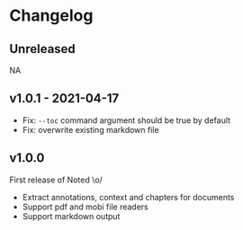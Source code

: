# Changelog

## Unreleased

NA

## v1.0.1 - 2021-04-17

- Fix: `--toc` command argument should be true by default
- Fix: overwrite existing markdown file

## v1.0.0

First release of Noted \o/

- Extract annotations, context and chapters for documents
- Support pdf and mobi file readers
- Support markdown output
